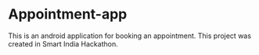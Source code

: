 # Appointment-app
This is an android application for booking an appointment. This project was created in Smart India Hackathon.
